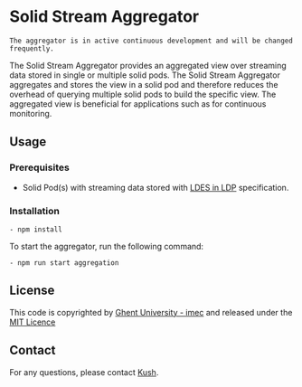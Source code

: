 # Solid Stream Aggregator

`The aggregator is in active continuous development and will be changed frequently.`

The Solid Stream Aggregator provides an aggregated view over streaming data stored in single or multiple solid pods.
The Solid Stream Aggregator aggregates and stores the view in a solid pod and therefore reduces the overhead of querying multiple solid pods to build the specific view.
The aggregated view is beneficial for applications such as for continuous monitoring.

## Usage

### Prerequisites

- Solid Pod(s) with streaming data stored with [LDES in LDP](https://woutslabbinck.github.io/LDESinLDP/) specification.

### Installation

```
- npm install
```

To start the aggregator, run the following command:

```
- npm run start aggregation
```

## License

This code is copyrighted by [Ghent University - imec](https://www.ugent.be/ea/idlab/en) and released under the [MIT Licence](./LICENCE)

## Contact

For any questions, please contact [Kush](mailto:kushagrasingh.bisen@ugent.be).
